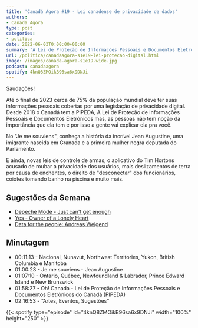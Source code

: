 ```yaml
---
title: 'Canadá Agora #19 - Lei canadense de privacidade de dados'
authors:
- Canada Agora
type: post
categories:
- politica
date: 2022-06-03T0:00:00+00:00
summary: 'A Lei de Proteção de Informações Pessoais e Documentos Eletrônicos do Canadá'
url: /politica/canadaagora-s1e19-lei-protecao-digital.html
image: /images/canada-agora-s1e19-wide.jpg
podcast: canadaagora
spotify: 4knQ8ZMOikB96sa6x9DNJi
---
```


Saudações!

Até o final de 2023 cerca de 75% da população mundial deve ter suas informações pessoais cobertas por uma legislação de privacidade digital. Desde 2018 o Canadá tem a PIPEDA, A Lei de Proteção de Informações Pessoais e Documentos Eletrônicos mas, as pessoas não tem noção da importância que ela tem e por isso a gente vai explicar ela pra você.

No "Je me souviens", conheça a história da incrível Jean Augustine, uma imigrante nascida em Granada e a primeira mulher negra deputada do Parlamento.

E ainda, novas leis de controle de armas, o aplicativo do Tim Hortons acusado de roubar a privacidade dos usuários, mais deslizamentos de terra por causa de enchentes, o direito de "desconectar" dos funcionários, coiotes tomando banho na piscina e muito mais.

## Sugestões da Semana
- [Depeche Mode - Just can't get enough](https://open.spotify.com/track/0xuXRQJfxmdP6gvfDe2Z4L?si=a5fb76a1ddc54109)
- [Yes - Owner of a Lonely Heart](https://open.spotify.com/track/0GTK6TesV108Jj5D3MHsYb?si=a32b2a698a474679)
- [Data for the people: Andreas Weigend](https://www.amazon.ca/Data-People-Make-Post-Privacy-Economy/dp/0465044697)

## Minutagem

- 00:11:13 - Nacional, Nunavut, Northwest Territories, Yukon, British Columbia e Manitoba
- 01:00:23 - Je me souviens - Jean Augustine
- 01:07:10 - Ontario, Québec, Newfoundland & Labrador, Prince Edward Island e New Brunswick
- 01:58:27 - Oh! Canada -  Lei de Proteção de Informações Pessoais e Documentos Eletrônicos do Canadá (PIPEDA)
- 02:16:53 - “Artes, Eventos, Sugestões”

{{< spotify type="episode" id="4knQ8ZMOikB96sa6x9DNJi" width="100%" height="250" >}}
